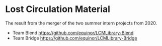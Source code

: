 # Lost Circulation Material
The result from the merger of the two summer intern projects from 2020.
 - Team Blend https://github.com/equinor/LCMLibrary-Blend
 - Team Bridge https://github.com/equinor/LCMLibrary-Bridge